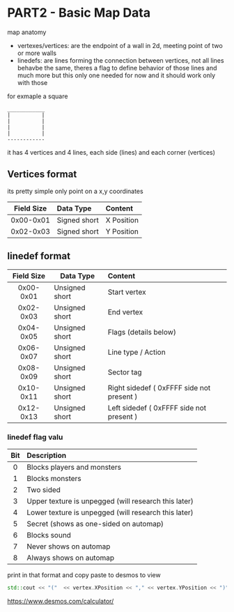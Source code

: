 # PART2 - Basic Map Data

map anatomy
- vertexes/vertices: are the endpoint of a wall in 2d, meeting point of two or more walls
- linedefs: are lines forming the connection between vertices, not all lines behavbe the same, theres a flag to define behavior of those lines
and much more but this only one needed for now and it should work only with those

for exmaple a square
```
____________
|          |
|          |
|          |
|          |
------------
```

it has 4 vertices and 4 lines, each side (lines) and each corner (vertices)

## Vertices format

its pretty simple only  point on a x,y coordinates


| Field Size | Data Type    | Content    |
| :--------: | :----------- | :--------- |
| 0x00-0x01  | Signed short | X Position |
| 0x02-0x03  | Signed short | Y Position |

## linedef format 

| Field Size | Data Type      | Content                                   |
| :--------: | -------------- | :---------------------------------------- |
| 0x00-0x01  | Unsigned short | Start vertex                              |
| 0x02-0x03  | Unsigned short | End vertex                                |
| 0x04-0x05  | Unsigned short | Flags (details below)                     |
| 0x06-0x07  | Unsigned short | Line type / Action                        |
| 0x08-0x09  | Unsigned short | Sector tag                                |
| 0x10-0x11  | Unsigned short | Right sidedef ( 0xFFFF side not present ) |
| 0x12-0x13  | Unsigned short | Left sidedef ( 0xFFFF side not present )  |

### linedef flag valu

|  Bit  | Description                                          |
| :---: | :--------------------------------------------------- |
|   0   | Blocks players and monsters                          |
|   1   | Blocks monsters                                      |
|   2   | Two sided                                            |
|   3   | Upper texture is unpegged (will research this later) |
|   4   | Lower texture is unpegged (will research this later) |
|   5   | Secret (shows as one-sided on automap)               |
|   6   | Blocks sound                                         |
|   7   | Never shows on automap                               |
|   8   | Always shows on automap                              |





print in that format and copy paste to desmos to view
```cpp
std::cout << "("  << vertex.XPosition << "," << vertex.YPosition << ")" << std::endl;
```
https://www.desmos.com/calculator/